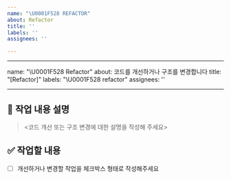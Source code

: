 ```yaml
---
name: "\U0001F528 REFACTOR"
about: Refactor
title: ''
labels: ''
assignees: ''

---
```


---
name: "\U0001F528 Refactor"
about: 코드를 개선하거나 구조를 변경합니다
title: "[Refactor]"
labels: "\U0001F528 refactor"
assignees: ''

---

## 📝 작업 내용 설명
> <코드 개선 또는 구조 변경에 대한 설명을 작성해 주세요>

## ✅ 작업할 내용
- [ ] 개선하거나 변경할 작업을 체크박스 형태로 작성해주세요
